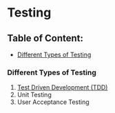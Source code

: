 # Testing

## Table of Content:

- [Different Types of Testing](#testing-types)

<h3>Different Types of Testing<a name="testing-types"></a></h3>

1. [Test Driven Development (TDD)](https://github.com/dwyl/learn-tdd)
2. Unit Testing
3. User Acceptance Testing
